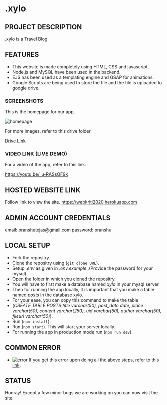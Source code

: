 # .xylo

## PROJECT DESCRIPTION

.xylo is a Travel Blog

## FEATURES

- This website is made completely using HTML, CSS and javascript.
- Node.js and MySQL have been used in the backend.
- EJS has been used as a templating engine and GSAP for animations.
- Google Scripts are being used to store the file and the file is uploaded to google drive.

### SCREENSHOTS

This is the homepage for our app.

![homepage](https://user-images.githubusercontent.com/78142604/140022454-09af10c4-ee8b-4985-8415-b0d739f1666f.png)

For more images, refer to this drive folder.

[Drive Link](https://drive.google.com/drive/folders/1pzuQcuFbEttk4w5iCR3Smgaa8bGyfO_v?usp=sharing)

### VIDEO LINK (LIVE DEMO)

For a video of the app, refer to this link.

https://youtu.be/_u-RASsQF9k

## HOSTED WEBSITE LINK

Follow link to view the site.
https://webkriti2020.herokuapp.com

## ADMIN ACCOUNT CREDENTIALS

email: pranshutejas@gmail.com
password: pranshu

## LOCAL SETUP

- Fork the repositry.
- Clone the repositry using (`git clone URL`).
- Setup _.env_ as given in _.env.example_ .(Provide the password for your mysql).
- Open the folder in which you cloned the repositry.
- You will have to first make a database named _xylo_ in your mysql server.
- Then for running the app locally, it is important that you make a table named _posts_ in the database xylo.
- For your ease, you can copy this command to make the table
- (_CREATE TABLE POSTS
  title varchar(50),
  post_date date,
  place varchar(50),
  content varchar(250),
  uid varchar(50),
  author varchar(50),
  fileurl varchar(50)_).
- Run (`npm install`).
- Run (`npm start`). This will start your server locally.
- For running the app in production mode run (`npm run dev`).

## COMMON ERROR

- ![error](https://user-images.githubusercontent.com/75157493/138885228-928c5c05-3864-476b-a4c9-268f4e6ab41c.png)
  If you get this error upon doing all the above steps, refer to this [link](https://stackoverflow.com/questions/50093144/mysql-8-0-client-does-not-support-authentication-protocol-requested-by-server).

## STATUS

Hooray! Except a few minor bugs we are working on you can now visit
the site.

